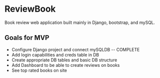 # ReviewBook
Book review web application built mainly in Django, bootstrap, and mySQL.

## Goals for MVP
  * Configure Django project and connect mySQLDB -- COMPLETE
  * Add login capabilities and creds table in DB
  * Create appropriate DB tables and basic DB structure
  * Add Dashboard to be able to create reviews on books
  * See top rated books on site

